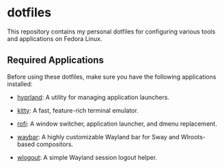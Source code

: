 # dotfiles

This repository contains my personal dotfiles for configuring various tools and applications on Fedora Linux.

## Required Applications

Before using these dotfiles, make sure you have the following applications installed:

- [hyprland](https://hyprland.org/): A utility for managing application launchers. 

- [kitty](https://sw.kovidgoyal.net/kitty/): A fast, feature-rich terminal emulator.

- [rofi](https://github.com/davatorium/rofi): A window switcher, application launcher, and dmenu replacement.

- [waybar](https://github.com/Alexays/Waybar): A highly customizable Wayland bar for Sway and Wlroots-based compositors.

- [wlogout](https://github.com/ArtsyMacaw/wlogout): A simple Wayland session logout helper.
